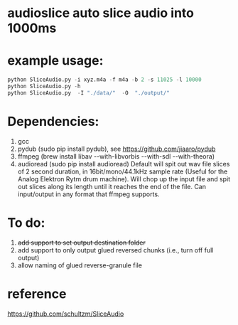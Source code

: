 # audioslice auto slice audio into 1000ms 

# example usage:
```python
python SliceAudio.py -i xyz.m4a -f m4a -b 2 -s 11025 -l 10000
python SliceAudio.py -h
python SliceAudio.py  -I "./data/"  -O  "./output/"
```
# Dependencies:

1. gcc
2. pydub (sudo pip install pydub), see https://github.com/jiaaro/pydub
3. ffmpeg (brew install libav --with-libvorbis --with-sdl --with-theora)
4. audioread (sudo pip install audioread)
Default will spit out wav file slices of 2 second duration, in 16bit/mono/44.1kHz sample rate (Useful for the
Analog Elektron Rytm drum machine).
Will chop up the input file and spit out slices along its length until it reaches the end of the file.
Can input/output in any format that ffmpeg supports.

# To do:

1. ~~add support to set output destination folder~~
2. add support to only output glued reversed chunks (i.e., turn off full output)
3. allow naming of glued reverse-granule file

# reference
https://github.com/schultzm/SliceAudio
